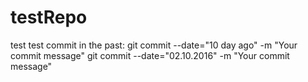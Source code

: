 # testRepo
test
test commit in the past: 
git commit --date="10 day ago" -m "Your commit message" 
git commit --date="02.10.2016" -m "Your commit message" 
